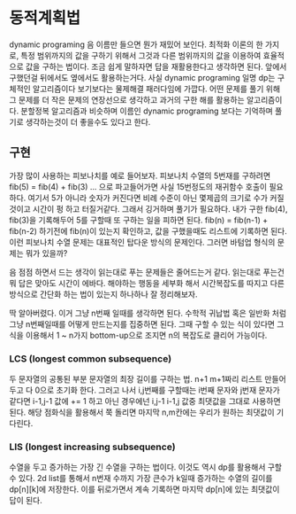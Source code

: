 # 동적계획법
dynamic programing 음 이름만 들으면 뭔가 재밌어 보인다. 최적화 이론의 한 가지로, 특정 범위까지의 값을 구하기 위해서 그것과 다른 범위까지의 값을 이용하여 효율적으로 값을 구하는 법이다.
조금 쉽게 말하자면 답을 재활용한다고 생각하면 된다. 앞에서 구했던걸 뒤에서도 옆에서도 활용하는거다. 사실 dynamic programing 일명 dp는 구체적인 알고리즘이다 보기보다는 물제해결 패러다임에 가깝다. 어떤 문제를 풀기 위해 그 문제를 더 작은 문제의 연장선으로 생각하고 과거의 구한 해를 활용하는 알고리즘이다. 분할정복 알고리즘과 비슷하며 이름인 dynamic programing 보다는 기억하며 풀기로 생각하는것이 더 좋을수도 있다고 한다.

## 구현
가장 많이 사용하는 피보나치를 예로 들어보자. 피보나치 수열의 5번재를 구하려면 fib(5) = fib(4) + fib(3) ... 으로 파고들어가면 사실 15번정도의 재귀함수 호출이 필요하다. 여기서 5가 아니라 숫자가 커진다면 비례 수준이 아닌 몇제곱의 크기로 수가 커질것이고 시간이 펑 하고 터질거같다. 그래서 깅거하며 풀기가 필요하다. 내가 구한 fib(4), fib(3)을 기록해두어 5를 구할때 또 구하는 일을 피하면 된다. fib(n) = fib(n-1) + fib(n-2) 하기전에 fib(n)이 있는지 확인하고, 값을 구했을때도 리스트에 기록하면 된다. 이런 피보나치 수열 문제는 대표적인 탑다운 방식의 문제인다. 그러면 바텀업 형식의 문제는 뭐가 있을까?

음 점점 하면서 드는 생각이 읽는대로 푸는 문제들은 줄어드는거 같다. 읽는대로 푸는건 뭐 답은 맞아도 시간이 에바다. 해야하는 행동을 세부화 해서 시간복잡도를 따지고 다른 방식으로 간단화 하는 법이 있는지 하나하나 잘 정리해보자.

딱 알아버렸다. 이거 그냥 n번째 일때를 생각하면 된다. 수학적 귀납법 혹은 일반화 처럼 그냥 n번째일때를 어떻게 만드는지를 집중하면 된다. 그때 구할 수 있는 식이 있다면 그 식을 이용해서 1 ~ n가지 bottom-up으로 조지면 n의 복잡도로 클리어 가능이다.

### LCS (longest common subsequence)
두 문자열의 공통된 부분 문자열의 최장 길이를 구하는 법. n+1 m+1짜리 리스트 만들어두고 다 0으로 초기화 한다. 그러고 나서 i,j번째를 구할때는 i번째 문자와 j번재 문자가 같다면 i-1,j-1 값에 += 1 하고 아닌 경우에넌 i,j-1 i-1,j 값중 최댓값을 그대로 사용하면 된다. 해당 점화식을 활용해서 쭉 돌리면 마지막 n,m칸에는 우리가 원하는 최댓값이 기다린다.

### LIS (longest increasing subsequence)
수열을 두고 증가하는 가장 긴 수열을 구하는 법이다. 이것도 역시 dp를 활용해서 구할 수 있다. 2d list를 통해서 n번재 수까지 가장 큰수가 k일때 증가하는 수열의 길이를 dp[n][k]에 저장한다. 이를 뒤로가면서 계속 기록하면 마지막 dp[n]에 있는 최댓값이 답이 된다.
